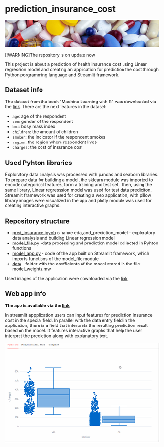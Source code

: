 # prediction_insurance_cost
![Drugs](https://github.com/yana-b27/prediction_insurance_cost/blob/main/data/myriam-zilles-KltoLK6Mk-g-unsplash(up).jpg)

[!WARNING]The repository is on update now

This project is about a prediction of health insurance cost using Linear regression model and creating an application for prediction the cost through Python porgramming language and Streamlit framework. 

## Dataset info

The dataset from the book "Machine Learning with R" was downloaded via the [link](https://github.com/stedy/Machine-Learning-with-R-datasets/blob/master/insurance.csv). There are the next features in the dataset:

- `age`: age of the respondent
- `sex`: gender of the respondent
- `bmi`: bosy mass index
- `children`: the amount of children
- `smoker`: the indicator if the respondent smokes
- `region`: the region where respondent lives
- `charges`: the cost of insurance cost

## Used Pyhton libraries

Exploratory data analysis was processed with pandas and seaborn libraries. To prepare data for building a model, the sklearn module was imported to encode categorical features, form a training and test set. Then, using the same library, Linear regresssion model was used for test data prediciton. Streamlit framework was used for creating a web application, with pillow library images were visualized in the app and plotly module was used for creating interactive graphs.

## Repository structure

- [pred_insurance.ipynb](https://github.com/yana-b27/prediction_insurance_cost/blob/main/eda_and_prediction_model/pred_insurance.ipynb) в папке eda_and_prediction_model - exploratory data analysis and building Linear regression model
- [model_file.py](https://github.com/yana-b27/prediction_insurance_cost/blob/main/model_file.py) -data processing and prediction model collected in Pyhton functions
- [model_app.py](https://github.com/yana-b27/prediction_insurance_cost/blob/main/model_app.py) - code of the app built on Streamlit framework, which imports functions of the model_file module
- [data](https://github.com/yana-b27/prediction_insurance_cost/tree/main/data) - folder with the coefficients of the model stored in the file model_weights.mw

Used images of the application were downloaded via the [link](https://unsplash.com/photos/KltoLK6Mk-g)

## Web app info

**The app is available via the [link](https://prediction-insurance-cost.streamlit.app/)**

In streamlit appplication users can input features for prediction insurance cost in the special field. In parallel with the data entry field in the application, there is a field that interprets the resulting prediction result based on the model. It features interactive graphs that help the user interpret the prediction along with explanatory text.

![Interactive graphs](https://github.com/yana-b27/prediction_insurance_cost/blob/main/data/pred_cost_graphs.gif)
